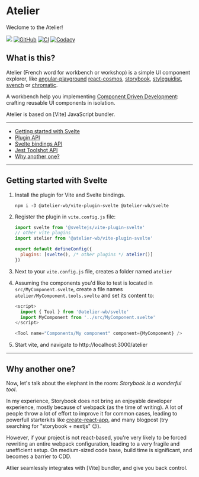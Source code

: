 # Atelier

Weclome to the Atelier!

[![](https://img.shields.io/npm/v/@atelier-wb/vite-plugin-svelte.svg)](https://www.npmjs.com/package/@atelier-wb/vite-plugin-svelte)
[![GitHub](https://img.shields.io/github/license/feugy/atelier)][license]
[![CI](https://github.com/feugy/atelier/actions/workflows/CI.yml/badge.svg)](https://github.com/feugy/atelier/actions/workflows/CI.yml)
[![Codacy](https://app.codacy.com/project/badge/Grade/4f26d900b38547fbbb8899c853fca159)](https://www.codacy.com/gh/feugy/atelier/dashboard?utm_source=github.com&utm_medium=referral&utm_content=feugy/atelier&utm_campaign=Badge_Grade)

## What is this?

Atelier (French word for workbench or workshop) is a simple UI component explorer, like [angular-playground] [react-cosmos], [storybook], [styleguidist], [svench] or [chromatic].

A workbench help you implementing [Component Driven Development][cdd]: crafting reusable UI components in isolation.

Atelier is based on [Vite] JavaScript bundler.

---

- [Getting started with Svelte](#getting-started-with-svelte)
- [Plugin API][plugin-api]
- [Svelte bindings API][svelte-api]
- [Jest Toolshot API][toolshot-api]
- [Why another one?](#why-another-one)

---

## Getting started with Svelte

1. Install the plugin for Vite and Svelte bindings.

   ```shell
   npm i -D @atelier-wb/vite-plugin-svelte @atelier-wb/svelte
   ```

2. Register the plugin in `vite.config.js` file:

   ```js
   import svelte from '@sveltejs/vite-plugin-svelte'
   // other vite plugins
   import atelier from '@atelier-wb/vite-plugin-svelte'

   export default defineConfig({
     plugins: [svelte(), /* other plugins */ atelier()]
   })
   ```

3. Next to your `vite.config.js` file, creates a folder named `atelier`

4. Assuming the components you'd like to test is located in `src/MyComponent.svelte`, create a file names `atelier/MyComponent.tools.svelte` and set its content to:

   ```js
   <script>
     import { Tool } from '@atelier-wb/svelte'
     import MyComponent from '../src/MyComponent.svelte'
   </script>

   <Tool name="Components/My component" component={MyComponent} />
   ```

5. Start vite, and navigate to http://localhost:3000/atelier

---

## Why another one?

Now, let's talk about the elephant in the room: _Storybook is a wonderful tool_.

In my experience, Storybook does not bring an enjoyable developer experience, mostly because of webpack (as the time of writing).
A lot of people throw a lot of effort to improve it for common cases, leading to powerfull starterkits like [create-react-app], and many blogpost (try searching for "storybook + nextjs" 😉).

However, if your project is not react-based, you're very likely to be forced rewriting an entire webpack configuration, leading to a very fragile and unefficient setup. On medium-sized code base, build time is significant, and becomes a barrier to CDD.

Atlier seamlessly integrates with [Vite] bundler, and give you back control.

[angular-playground]: https://angularplayground.it/
[cdd]: https://www.componentdriven.org/
[chromatic]: https://github.com/meteor/chromatic/
[create-react-app]: https://create-react-app.dev/
[license]: https://github.com/feugy/atelier/blob/main/LICENSE
[plugin-api]: https://github.com/feugy/atelier/tree/main/packages/plugin-svelte
[react-cosmos]: https://reactcosmos.org/
[storybook]: https://storybook.js.org/
[styleguidist]: https://react-styleguidist.js.org/
[svelte]: https://svelte.dev
[svelte-api]: https://github.com/feugy/atelier/tree/main/packages/svelte
[svench]: https://svench-docs.vercel.app
[toolshot-api]: https://github.com/feugy/atelier/tree/main/packages/toolshot
[vitejs]: https://vitejs.dev/
